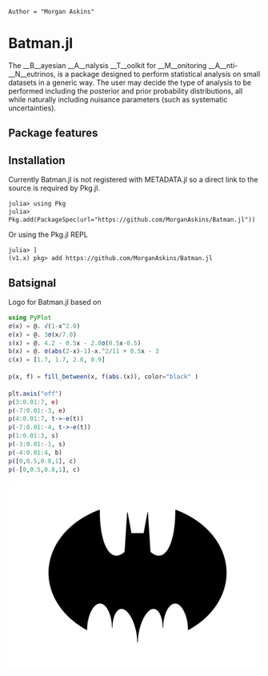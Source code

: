 ```@meta
Author = "Morgan Askins"
```
# Batman.jl
The __B__ayesian __A__nalysis __T__oolkit for __M__onitoring 
__A__nti-__N__eutrinos, is a package designed to perform statistical
analysis on small datasets in a generic way. The user may decide the
type of analysis to be performed including the posterior and prior
probability distributions, all while naturally including nuisance
parameters (such as systematic uncertainties).

## Package features

## Installation
Currently Batman.jl is not registered with METADATA.jl so a direct
link to the source is required by Pkg.jl.
```julia-repl
julia> using Pkg
julia> Pkg.add(PackageSpec(url="https://github.com/MorganAskins/Batman.jl"))
```
Or using the Pkg.jl REPL
```julia-repl
julia> ]
(v1.x) pkg> add https://github.com/MorganAskins/Batman.jl
```

## Batsignal
Logo for Batman.jl based on 
```julia
using PyPlot
σ(x) = @. √(1-x^2.0)
e(x) = @. 3σ(x/7.0)
s(x) = @. 4.2 - 0.5x - 2.8σ(0.5x-0.5)
b(x) = @. σ(abs(2-x)-1)-x.^2/11 + 0.5x - 3
c(x) = [1.7, 1.7, 2.6, 0.9]

p(x, f) = fill_between(x, f(abs.(x)), color="black" )

plt.axis("off")
p(3:0.01:7, e)
p(-7:0.01:-3, e)
p(4:0.01:7, t->-e(t))
p(-7:0.01:-4, t->-e(t))
p(1:0.01:3, s)
p(-3:0.01:-1, s)
p(-4:0.01:4, b)
p([0,0.5,0.8,1], c)
p(-[0,0.5,0.8,1], c)
```
![](assets/logo.svg)
